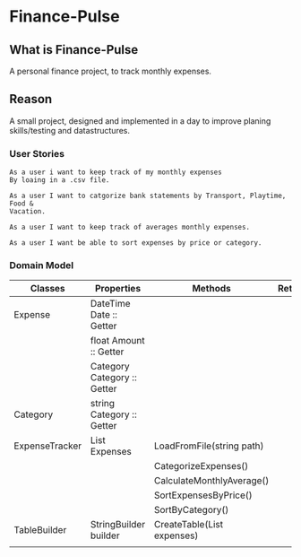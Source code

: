# Finance-Pulse

## What is Finance-Pulse
A personal finance project, to track monthly expenses.

## Reason
A small project, designed and implemented in a day to improve planing skills/testing and datastructures.

### User Stories

```
As a user i want to keep track of my monthly expenses
By loaing in a .csv file.

As a user I want to catgorize bank statements by Transport, Playtime, Food & 
Vacation.

As a user I want to keep track of averages monthly expenses.

As a user I want be able to sort expenses by price or category.
```

### Domain Model

| Classes        | Properties                  | Methods                             | Returns |
|----------------|-----------------------------|-------------------------------------|---------|
| Expense        | DateTime Date :: Getter     |                                     |         |
|                | float Amount :: Getter      |                                     |         |
|                | Category Category :: Getter |                                     |         |
| Category       | string Category :: Getter   |                                     |         |
| ExpenseTracker | List<Expense> Expenses      | LoadFromFile(string path)           |         |
|                |                             | CategorizeExpenses()                |         |
|                |                             | CalculateMonthlyAverage()           |         |
|                |                             | SortExpensesByPrice()               |         |
|                |                             | SortByCategory()                    |         |
| TableBuilder   | StringBuilder builder       | CreateTable(List<Expense> expenses) |         |
|                |                             |                                     |         |
